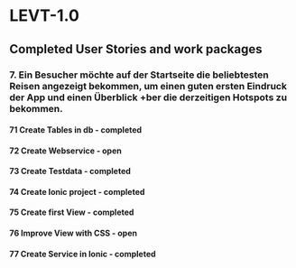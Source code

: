 # LEVT-1.0

## Completed User Stories and work packages

### 7. Ein Besucher möchte auf der Startseite die beliebtesten Reisen angezeigt bekommen, um einen guten ersten Eindruck der App und einen Überblick +ber die derzeitigen Hotspots zu bekommen.
#### 71 Create Tables in db - completed
#### 72 Create Webservice - open
#### 73 Create Testdata - completed
#### 74 Create Ionic project - completed
#### 75 Create first View - completed
#### 76 Improve View with CSS - open
#### 77 Create Service in Ionic - completed
